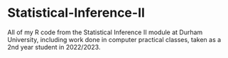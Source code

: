 # Statistical-Inference-II
All of my R code from the Statistical Inference II module at Durham University, including work done in computer practical classes, taken as a 2nd year student in 2022/2023.
